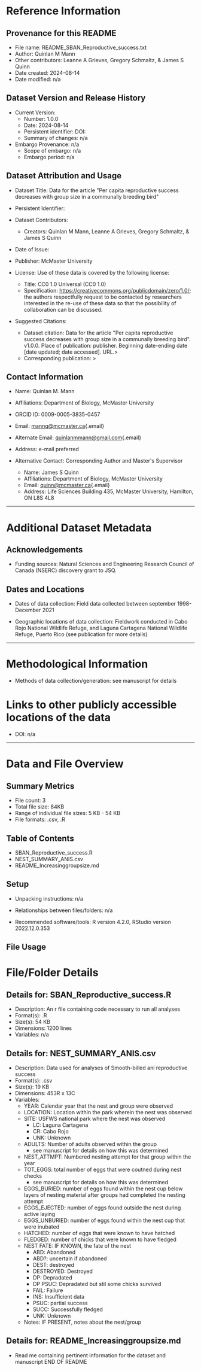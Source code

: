 # Reference Information

## Provenance for this README

-   File name: README_SBAN_Reproductive_success.txt
-   Author: Quinlan M Mann
-   Other contributors: Leanne A Grieves, Gregory Schmaltz, & James S Quinn
-   Date created: 2024-08-14
-   Date modified: n/a

## Dataset Version and Release History

-   Current Version:
    -   Number: 1.0.0
    -   Date: 2024-08-14
    -   Persistent identifier: DOI: 
    -   Summary of changes: n/a
-   Embargo Provenance: n/a
    -   Scope of embargo: n/a
    -   Embargo period: n/a

## Dataset Attribution and Usage

-   Dataset Title: Data for the article "Per capita reproductive success decreases with group size in a communally breeding bird"

-   Persistent Identifier:

-   Dataset Contributors:

    -   Creators: Quinlan M Mann, Leanne A Grieves, Gregory Schmaltz, & James S Quinn

-   Date of Issue: 

-   Publisher: McMaster University

-   License: Use of these data is covered by the following license:

    -   Title: CC0 1.0 Universal (CC0 1.0)
    -   Specification: <https://creativecommons.org/publicdomain/zero/1.0/>; the authors respectfully request to be contacted by researchers interested in the re-use of these data so that the possibility of collaboration can be discussed.

-   Suggested Citations:

    -   Dataset citation: Data for the article "Per capita reproductive success decreases with group size in a communally breeding bird". v1.0.0. Place of publication: publisher. Beginning date-ending date [date updated; date accessed]. URL.\> 
    -   Corresponding publication: \> 

## Contact Information

-   Name: Quinlan M. Mann

-   Affiliations: Department of Biology, McMaster University

-   ORCID ID: 0009-0005-3835-0457

-   Email: [mannq\@mcmaster.ca](mailto:mannq@mcmaster.ca){.email}

-   Alternate Email: [quinlanmmann\@gmail.com](mailto:quinlanmmann@gmail.com){.email}

-   Address: e-mail preferred

-   Alternative Contact: Corresponding Author and Master's Supervisor

    -   Name: James S Quinn
    -   Affiliations: Department of Biology, McMaster University
    -   Email: [quinn\@mcmaster.ca](mailto:quinn@mcmaster.ca){.email}
    -   Address: Life Sciences Building 435, McMaster University, Hamilton, ON L8S 4L8

------------------------------------------------------------------------

# Additional Dataset Metadata

## Acknowledgements

-   Funding sources: Natural Sciences and Engineering Research Council of Canada (NSERC) discovery grant to JSQ.

## Dates and Locations

-   Dates of data collection: Field data collected between september 1998-December 2021

-   Geographic locations of data collection: Fieldwork conducted in Cabo Rojo National Wildlife Refuge, and Laguna Cartagena National Wildlife Refuge, Puerto Rico (see publication for more details)

------------------------------------------------------------------------

# Methodological Information

-   Methods of data collection/generation: see manuscript for details

# Links to other publicly accessible locations of the data

-   DOI: n/a
------------------------------------------------------------------------

# Data and File Overview

## Summary Metrics

-   File count: 3
-   Total file size: 84KB
-   Range of individual file sizes: 5 KB - 54 KB
-   File formats: .csv, .R

## Table of Contents

-   SBAN_Reproductive_success.R
-   NEST_SUMMARY_ANIS.csv
-   README_Increasinggroupsize.md

## Setup

-   Unpacking instructions: n/a

-   Relationships between files/folders: n/a

-   Recommended software/tools: R version 4.2.0, RStudio version 2022.12.0.353

## File Usage


    
# File/Folder Details

## Details for: SBAN_Reproductive_success.R
-   Description: An r file containing code necessary to run all analyses
-   Format(s): .R
-   Size(s): 54 KB
-   Dimensions: 1200 lines
-   Variables: n/a

## Details for: NEST_SUMMARY_ANIS.csv

-   Description: Data used for analyses of Smooth-billed ani reproductive success
-   Format(s): .csv
-   Size(s): 19 KB
-   Dimensions: 453R x 13C
-   Variables:
    -   YEAR: Calendar year that the nest and group were observed
    -   LOCATION: Location within the park wherein the nest was observed
    -   SITE: USFWS national park where the nest was observed
        - LC: Laguna Cartagena
        - CR: Cabo Rojo
        - UNK: Unknown  
    -   ADULTS: Number of adults observed within the group
        - see manuscript for details on how this was determined
    -   NEST_ATTMPT: Numbered nesting attempt for that group within the year
    -   TOT_EGGS: total number of eggs that were coutned during nest checks
        - see manuscript for details on how this was determined
    -   EGGS_BURIED: number of eggs found within the nest cup below layers of nesting material after groups had completed the nesting attempt
    -   EGGS_EJECTED: number of eggs found outside the nest during active laying
    -   EGGS_UNBURIED: number of eggs found within the nest cup that were inubated
    -   HATCHED: number of eggs that were known to have hatched
    -   FLEDGED: number of chicks that were known to have fledged 
    -   NEST FATE: IF KNOWN, the fate of the nest
        -   ABD: Abandoned
        -   ABD?: uncertain if abandoned
        -   DEST: destroyed
        -   DESTROYED: Destroyed
        -   DP: Depradated
        -   DP PSUC: Depradated but stil some chicks survived
        -   FAIL: Failure
        -   INS: Insufficient data
        -   PSUC: partial success
        -   SUCC: Successfully fledged
        -   UNK: Unknown
    -   Notes: IF PRESENT, notes about the nest/group

## Details for: README_Increasinggroupsize.md
-   Read me containing pertinent information for the dataset and manuscript
END OF README
